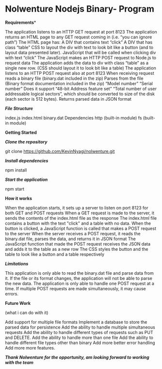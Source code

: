 # Nolwenture Nodejs Binary- Program

**Requirements***

The application listens to an HTTP GET request at port 8123
The application returns an HTML page to any GET request coming in (i.e. “you can ignore path”)
The HTML page has:
A DIV that contains text “click”
A DIV that has class “table”
CSS to layout the div with text to look bit like a button (and to layout data presented later).
JavaScript that will be called when clicking div with text “click”
The JavaScript makes an HTTP POST request to Node.js to request data
The application adds the data to div with class “table” as a single new row. (CSS should layout it to look bit like a table)
The application listens to an HTTP POST request also at port 8123
When receiving request reads a binary file (binary.dat included in the zip)
Parses from the file (Binary format documentation included in the zip)
“Model number”
“Serial number”
Does it support “48-bit Address feature set”
“Total number of user addressable logical sectors”, which should be converted to size of the disk (each sector is 512 bytes).
Returns parsed data in JSON format




***File Structure***

index.js
index.html
binary.dat
Dependencies
http (built-in module)
fs (built-in module)




**Getting Started**

***Clone the repository***

git clone https://github.com/KevinNyagi/nolwenture.git


***Install dependencies***

npm install

***Start the application***

npm start



**How it works**

When the application starts, it sets up a server to listen on port 8123 for both GET and POST requests
When a GET request is made to the server, it sends the contents of the index.html file as the response
The index.html file contains a button with the text "click" and a table with no data. When the button is clicked, a JavaScript function is called that makes a POST request to the server
When the server receives a POST request, it reads the binary.dat file, parses the data, and returns it in JSON format
The JavaScript function that made the POST request receives the JSON data and adds it to the table as a new row
The CSS styles the button and the table to look like a button and a table respectively



***Limitations***

This application is only able to read the binary.dat file and parse data from it. If the file or its format changes, the application will not be able to parse the new data.
The application is only able to handle one POST request at a time. If multiple POST requests are made simultaneously, it may cause errors.




**Future Work**

(what i can do with it)

Add support for multiple file formats
Implement a database to store the parsed data for persistence
Add the ability to handle multiple simultaneous requests
Add the ability to handle different types of requests such as PUT and DELETE.
Add the ability to handle more than one file
Add the ability to handle different file types other than binary
Add more better error handling
Add more more features.


***Thank Nolwenture for the opportunity, am looking forward to working with the team***
